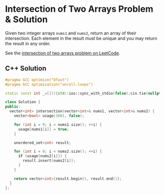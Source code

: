# Intersection of Two Arrays Problem & Solution

Given two integer arrays `nums1` and `nums2`, return an array of their intersection.
Each element in the result must be unique and you may return the result in any order.

See the [intersection of two arrays problem on LeetCode](https://leetcode.com/problems/intersection-of-two-arrays).

## C++ Solution

```cpp
#pragma GCC optimize("Ofast")
#pragma GCC optimization("unroll-loops")

static const int _=[](){std::ios::sync_with_stdio(false);cin.tie(nullptr);cout.tie(nullptr);return 0;}();

class Solution {
public:
  vector<int> intersection(vector<int>& nums1, vector<int>& nums2) {
    vector<bool> usage(1001, false);

    for (int i = 0; i < nums1.size(); ++i) {
      usage[nums1[i]] = true;
    }

    unordered_set<int> result;

    for (int i = 0; i < nums2.size(); ++i) {
      if (usage[nums2[i]]) {
        result.insert(nums2[i]);
      }
    }

    return vector<int>{result.begin(), result.end()};
  }
};
```
